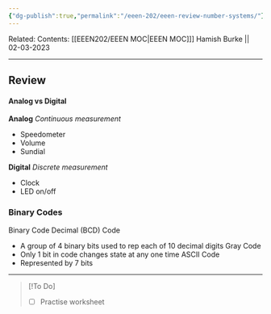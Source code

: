 ```yaml
---
{"dg-publish":true,"permalink":"/eeen-202/eeen-review-number-systems/"}
---
```



Related: 
Contents: [[EEEN202/EEEN MOC\|EEEN MOC]]]
Hamish Burke || 02-03-2023
***

## Review 

#### Analog vs Digital

**Analog**
*Continuous measurement*
- Speedometer
- Volume
- Sundial

**Digital**
*Discrete measurement*
- Clock
- LED on/off

### Binary Codes
Binary Code Decimal (BCD) Code
- A group of 4 binary bits used to rep each of 10 decimal digits
Gray Code
- Only 1 bit in code changes state at any one time
ASCII Code
- Represented by 7 bits


***

> [!To Do]
> - [ ] Practise worksheet



